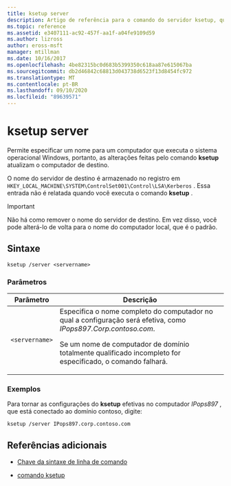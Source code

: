 ```yaml
---
title: ksetup server
description: Artigo de referência para o comando do servidor ksetup, que permite especificar um nome para um computador que executa o sistema operacional Windows, de modo que as alterações feitas pelo comando ksetup atualizem o computador de destino.
ms.topic: reference
ms.assetid: e3407111-ac92-457f-aa1f-a04fe9109d59
ms.author: lizross
author: eross-msft
manager: mtillman
ms.date: 10/16/2017
ms.openlocfilehash: 4be82315bc0d683b5399350c618aa87e615067ba
ms.sourcegitcommit: db2d46842c68813d043738d6523f13d8454fc972
ms.translationtype: MT
ms.contentlocale: pt-BR
ms.lasthandoff: 09/10/2020
ms.locfileid: "89639571"
---
```

# <a name="ksetup-server"></a>ksetup server

Permite especificar um nome para um computador que executa o sistema operacional Windows, portanto, as alterações feitas pelo comando **ksetup** atualizam o computador de destino.

O nome do servidor de destino é armazenado no registro em `HKEY_LOCAL_MACHINE\SYSTEM\ControlSet001\Control\LSA\Kerberos` . Essa entrada não é relatada quando você executa o comando **ksetup** .

> [!IMPORTANT]
> Não há como remover o nome do servidor de destino. Em vez disso, você pode alterá-lo de volta para o nome do computador local, que é o padrão.

## <a name="syntax"></a>Sintaxe

```
ksetup /server <servername>
```

### <a name="parameters"></a>Parâmetros

| Parâmetro | Descrição |
| --------- | ----------- |
| `<servername>` | Especifica o nome completo do computador no qual a configuração será efetiva, como *IPops897.Corp.contoso.com*.<p>Se um nome de computador de domínio totalmente qualificado incompleto for especificado, o comando falhará. |

### <a name="examples"></a>Exemplos

Para tornar as configurações do **ksetup** efetivas no computador *IPops897* , que está conectado ao domínio contoso, digite:

```
ksetup /server IPops897.corp.contoso.com
```

## <a name="additional-references"></a>Referências adicionais

- [Chave da sintaxe de linha de comando](command-line-syntax-key.md)

- [comando ksetup](ksetup.md)
